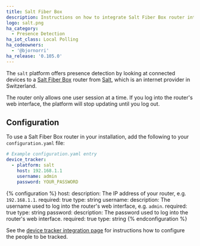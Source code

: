 ```yaml
---
title: Salt Fiber Box
description: Instructions on how to integrate Salt Fiber Box router into Home Assistant.
logo: salt.png
ha_category:
  - Presence Detection
ha_iot_class: Local Polling
ha_codeowners:
  - '@bjornorri'
ha_release: '0.105.0'
---
```


The `salt` platform offers presence detection by looking at connected devices to a [Salt Fiber Box](https://fiber.salt.ch/en/fiber/equipment/fiber-box) router from [Salt](https://www.salt.ch), which is an internet provider in Switzerland.

<div class='note'>
The router only allows one user session at a time. If you log into the router's web interface, the platform will stop updating until you log out.
</div>

## Configuration

To use a Salt Fiber Box router in your installation, add the following to your `configuration.yaml` file:

```yaml
# Example configuration.yaml entry
device_tracker:
  - platform: salt
    host: 192.168.1.1
    username: admin
    password: YOUR_PASSWORD
```

{% configuration %}
host:
  description: The IP address of your router, e.g. `192.168.1.1`.
  required: true
  type: string
username:
  description: The username used to log into the router's web interface, e.g. `admin`.
  required: true
  type: string
password:
  description: The password used to log into the router's web interface.
  required: true
  type: string
{% endconfiguration %}

See the [device tracker integration page](/integrations/device_tracker/) for instructions how to configure the people to be tracked.
